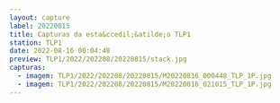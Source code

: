```yaml
---
layout: capture
label: 20220815
title: Capturas da esta&ccedil;&atilde;o TLP1
station: TLP1
date: 2022-08-16 00:04:48
preview: TLP1/2022/202208/20220815/stack.jpg
capturas:
  - imagem: TLP1/2022/202208/20220815/M20220816_000448_TLP_1P.jpg
  - imagem: TLP1/2022/202208/20220815/M20220816_021015_TLP_1P.jpg
---
```

